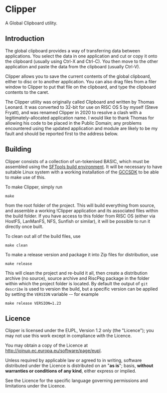 Clipper
=======

A Global Clipboard utility.


Introduction
------------

The global clipboard provides a way of transferring data between applications. You select the data in one application and cut or copy it onto the clipboard (usually using Ctrl-X and Ctrl-C). You then move to the other application and paste the data from the clipboard (usually Ctrl-V).

Clipper allows you to save the current contents of the global clipboard, either to disc or to another application. You can also drag files from a filer window to Clipper to put that file on the clipboard, and type the clipboard contents to the caret.

The Clipper utility was originally called Clipboard and written by Thomas Leonard. It was converted to 32-bit for use on RISC OS 5 by myself (Steve Fryatt), and was renamed Clipper in 2020 to resolve a clash with a legitimately-allocated application name. I would like to thank Thomas for allowing his code to be placed in the Public Domain; any problems encountered using the updated application and module are likely to be my fault and should be reported first to the address below.


Building
--------

Clipper consists of a collection of un-tokenised BASIC, which must be assembled using the [SFTools build environment](https://github.com/steve-fryatt). It will be necessary to have suitable Linux system with a working installation of the [GCCSDK](http://www.riscos.info/index.php/GCCSDK) to be able to make use of this.

To make Clipper, simply run

	make

from the root folder of the project. This will build everything from source, and assemble a working !Clipper application and its associated files within the build folder. If you have access to this folder from RISC OS (either via HostFS, LanManFS, NFS, Sunfish or similar), it will be possible to run it directly once built.

To clean out all of the build files, use

	make clean

To make a release version and package it into Zip files for distribution, use

	make release

This will clean the project and re-build it all, then create a distribution archive (no source), source archive and RiscPkg package in the folder within which the project folder is located. By default the output of `git describe` is used to version the build, but a specific version can be applied by setting the `VERSION` variable -- for example

	make release VERSION=1.23


Licence
-------

Clipper is licensed under the EUPL, Version 1.2 only (the "Licence"); you may not use this work except in compliance with the Licence.

You may obtain a copy of the Licence at <http://joinup.ec.europa.eu/software/page/eupl>.

Unless required by applicable law or agreed to in writing, software distributed under the Licence is distributed on an "**as is**"; basis, **without warranties or conditions of any kind**, either express or implied.

See the Licence for the specific language governing permissions and limitations under the Licence.